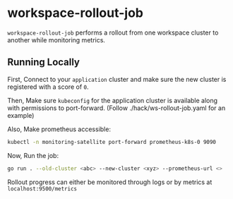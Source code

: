 # workspace-rollout-job

`workspace-rollout-job` performs a rollout from one workspace cluster to another while monitoring
metrics.

## Running Locally

First, Connect to your `application` cluster and make sure the new cluster is
registered with a score of `0`.

Then, Make sure `kubeconfig` for the application cluster is available
along with permissions to port-forward. (Follow ./hack/ws-rollout-job.yaml for an example)

Also, Make prometheus accessible:

```bash
kubectl -n monitoring-satellite port-forward prometheus-k8s-0 9090
```

Now, Run the job:

```bash
go run . --old-cluster <abc> --new-cluster <xyz> --prometheus-url <>
```

Rollout progress can either be monitored through logs or by metrics at `localhost:9500/metrics`
